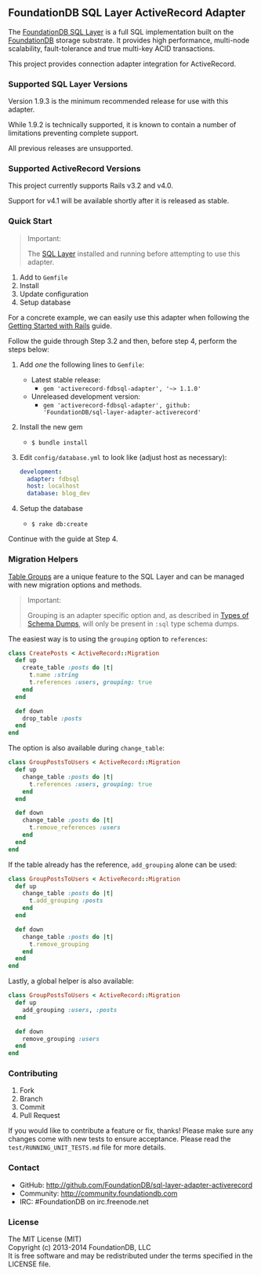 ## FoundationDB SQL Layer ActiveRecord Adapter

The [FoundationDB SQL Layer](https://github.com/FoundationDB/sql-layer) is a
full SQL implementation built on the [FoundationDB](https://foundationdb.com)
storage substrate. It provides high performance, multi-node scalability,
fault-tolerance and true multi-key ACID transactions.

This project provides connection adapter integration for ActiveRecord.


### Supported SQL Layer Versions

Version 1.9.3 is the minimum recommended release for use with this adapter.

While 1.9.2 is technically supported, it is known to contain a number of
limitations preventing complete support.

All previous releases are unsupported.


### Supported ActiveRecord Versions

This project currently supports Rails v3.2 and v4.0.

Support for v4.1 will be available shortly after it is released as stable.


### Quick Start

> Important:
> 
> The [SQL Layer](https://foundationdb.com/layers/sql/) installed and running
> before attempting to use this adapter.
> 

1. Add to `Gemfile`
2. Install
3. Update configuration
4. Setup database

For a concrete example, we can easily use this adapter when following the
[Getting Started with Rails](http://guides.rubyonrails.org/v4.0.2/getting_started.html)
guide.

Follow the guide through Step 3.2 and then, before step 4, perform the steps below:

1. Add *one* the following lines to `Gemfile`:
    - Latest stable release:
        - `gem 'activerecord-fdbsql-adapter', '~> 1.1.0'`
    - Unreleased development version:
        - `gem 'activerecord-fdbsql-adapter', github: 'FoundationDB/sql-layer-adapter-activerecord'`
2. Install the new gem
    - `$ bundle install`
3. Edit `config/database.yml` to look like (adjust host as necessary):

    ```yaml
    development:
      adapter: fdbsql
      host: localhost
      database: blog_dev
   ```
4. Setup the database
    - `$ rake db:create`

Continue with the guide at Step 4.


### Migration Helpers

[Table Groups](https://foundationdb.com/layers/sql/GettingStarted/table.groups.html)
are a unique feature to the SQL Layer and can be managed with new
migration options and methods.

> Important:
> 
> Grouping is an adapter specific option and, as described in
> [Types of Schema Dumps](http://guides.rubyonrails.org/migrations.html#types-of-schema-dumps),
> will only be present in `:sql` type schema dumps.

The easiest way is to using the `grouping` option to `references`:

```ruby
class CreatePosts < ActiveRecord::Migration
  def up
    create_table :posts do |t|
      t.name :string
      t.references :users, grouping: true
    end
  end

  def down
    drop_table :posts
  end
end
```

The option is also available during `change_table`:

```ruby
class GroupPostsToUsers < ActiveRecord::Migration
  def up
    change_table :posts do |t|
      t.references :users, grouping: true
    end
  end

  def down
    change_table :posts do |t|
      t.remove_references :users
    end
  end
end
```

If the table already has the reference, `add_grouping` alone can be used:

```ruby
class GroupPostsToUsers < ActiveRecord::Migration
  def up
    change_table :posts do |t|
      t.add_grouping :posts
    end
  end

  def down
    change_table :posts do |t|
      t.remove_grouping
    end
  end
end
```

Lastly, a global helper is also available:

```ruby
class GroupPostsToUsers < ActiveRecord::Migration
  def up
    add_grouping :users, :posts
  end

  def down
    remove_grouping :users
  end
end
```


### Contributing

1. Fork
2. Branch
3. Commit
4. Pull Request

If you would like to contribute a feature or fix, thanks! Please make
sure any changes come with new tests to ensure acceptance. Please read
the `test/RUNNING_UNIT_TESTS.md` file for more details.

### Contact

* GitHub: http://github.com/FoundationDB/sql-layer-adapter-activerecord
* Community: http://community.foundationdb.com
* IRC: #FoundationDB on irc.freenode.net

### License

The MIT License (MIT)  
Copyright (c) 2013-2014 FoundationDB, LLC  
It is free software and may be redistributed under the terms specified
in the LICENSE file.

